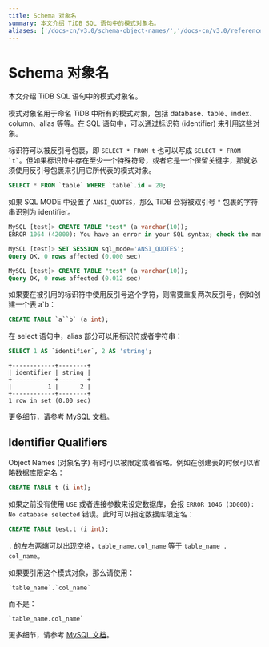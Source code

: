 ```yaml
---
title: Schema 对象名
summary: 本文介绍 TiDB SQL 语句中的模式对象名。
aliases: ['/docs-cn/v3.0/schema-object-names/','/docs-cn/v3.0/reference/sql/language-structure/schema-object-names/','/docs-cn/sql/schema-object-names/']
---
```


# Schema 对象名

<!-- markdownlint-disable MD038 -->

本文介绍 TiDB SQL 语句中的模式对象名。

模式对象名用于命名 TiDB 中所有的模式对象，包括 database、table、index、column、alias 等等。在 SQL 语句中，可以通过标识符 (identifier) 来引用这些对象。

标识符可以被反引号包裹，即 `SELECT * FROM t` 也可以写成 `` SELECT * FROM `t` ``。但如果标识符中存在至少一个特殊符号，或者它是一个保留关键字，那就必须使用反引号包裹来引用它所代表的模式对象。


```sql
SELECT * FROM `table` WHERE `table`.id = 20;
```

如果 SQL MODE 中设置了 `ANSI_QUOTES`，那么 TiDB 会将被双引号 `"` 包裹的字符串识别为 identifier。

```sql
MySQL [test]> CREATE TABLE "test" (a varchar(10));
ERROR 1064 (42000): You have an error in your SQL syntax; check the manual that corresponds to your TiDB version for the right syntax to use line 1 column 19 near ""test" (a varchar(10))" 

MySQL [test]> SET SESSION sql_mode='ANSI_QUOTES';
Query OK, 0 rows affected (0.000 sec)

MySQL [test]> CREATE TABLE "test" (a varchar(10));
Query OK, 0 rows affected (0.012 sec)
```

如果要在被引用的标识符中使用反引号这个字符，则需要重复两次反引号，例如创建一个表 a`b：


```sql
CREATE TABLE `a``b` (a int);
```

在 select 语句中，alias 部分可以用标识符或者字符串：


```sql
SELECT 1 AS `identifier`, 2 AS 'string';
```

```
+------------+--------+
| identifier | string |
+------------+--------+
|          1 |      2 |
+------------+--------+
1 row in set (0.00 sec)
```

更多细节，请参考 [MySQL 文档](https://dev.mysql.com/doc/refman/5.7/en/identifiers.html)。

## Identifier Qualifiers

Object Names (对象名字) 有时可以被限定或者省略。例如在创建表的时候可以省略数据库限定名：


```sql
CREATE TABLE t (i int);
```

如果之前没有使用 `USE` 或者连接参数来设定数据库，会报 `ERROR 1046 (3D000): No database selected` 错误。此时可以指定数据库限定名：


```sql
CREATE TABLE test.t (i int);
```

`.` 的左右两端可以出现空格，`table_name.col_name` 等于 `table_name . col_name`。

如果要引用这个模式对象，那么请使用：

```
`table_name`.`col_name`
```

而不是：

```
`table_name.col_name`
```

更多细节，请参考 [MySQL 文档](https://dev.mysql.com/doc/refman/5.7/en/identifier-qualifiers.html)。

